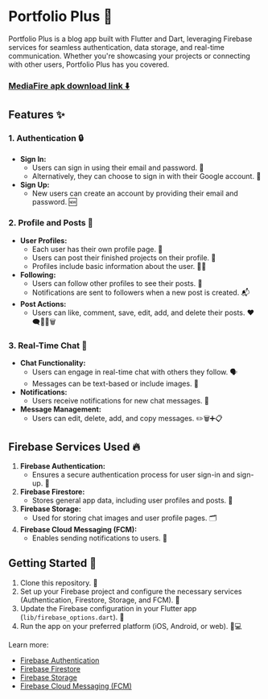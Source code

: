 # Portfolio Plus 👑

Portfolio Plus is a blog app built with Flutter and Dart, leveraging Firebase services for seamless authentication, data storage, and real-time communication. Whether you're showcasing your projects or connecting with other users, Portfolio Plus has you covered.

### [MediaFire apk download link ⬇️](https://www.mediafire.com/file/sn5gnmryfk2dxw2/Portfolio_%252B.apk/file)

## Features ✨

### 1. Authentication 🔒

- **Sign In:**
  - Users can sign in using their email and password. 👤
  - Alternatively, they can choose to sign in with their Google account. 📲
- **Sign Up:**
  - New users can create an account by providing their email and password. 🆕

### 2. Profile and Posts 📝

- **User Profiles:**
  - Each user has their own profile page. 🙌
  - Users can post their finished projects on their profile. 🎨
  - Profiles include basic information about the user. 🧑‍💻
- **Following:**
  - Users can follow other profiles to see their posts. 👀
  - Notifications are sent to followers when a new post is created. 📬
- **Post Actions:**
  - Users can like, comment, save, edit, add, and delete their posts. ❤️🗨️🔖📝🗑️

### 3. Real-Time Chat 💬

- **Chat Functionality:**
  - Users can engage in real-time chat with others they follow. 🗣️
  - Messages can be text-based or include images. 📸
- **Notifications:**
  - Users receive notifications for new chat messages. 📢
- **Message Management:**
  - Users can edit, delete, add, and copy messages. ✏️🗑️➕📋

## Firebase Services Used 🔥

1. **Firebase Authentication:**
   - Ensures a secure authentication process for user sign-in and sign-up. 🔐
2. **Firebase Firestore:**
   - Stores general app data, including user profiles and posts. 📄
3. **Firebase Storage:**
   - Used for storing chat images and user profile pages. 🗂️
4. **Firebase Cloud Messaging (FCM):**
   - Enables sending notifications to users. 📲

## Getting Started 🚀

1. Clone this repository. 👥
2. Set up your Firebase project and configure the necessary services (Authentication, Firestore, Storage, and FCM). 🔧
3. Update the Firebase configuration in your Flutter app (`lib/firebase_options.dart`). 🔄
4. Run the app on your preferred platform (iOS, Android, or web). 📱💻
 
Learn more:
- [Firebase Authentication](https://firebase.google.com/docs/auth)
- [Firebase Firestore](https://firebase.google.com/docs/firestore)
- [Firebase Storage](https://firebase.google.com/docs/storage)
- [Firebase Cloud Messaging (FCM)](https://firebase.google.com/docs/cloud-messaging)
